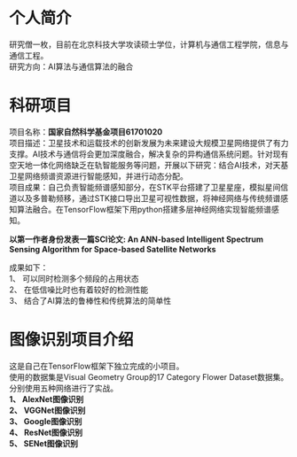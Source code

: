 # 个人简介
研究僧一枚，目前在北京科技大学攻读硕士学位，计算机与通信工程学院，信息与通信工程。   
研究方向：AI算法与通信算法的融合   
# 科研项目
项目名称：**国家自然科学基金项目61701020**   
项目描述：卫星技术和运载技术的创新发展为未来建设大规模卫星网络提供了有力支撑。AI技术与通信将会更加深度融合，解决复杂的异构通信系统问题。针对现有空天地一体化网络缺乏在轨智能服务等问题，开展以下研究：结合AI技术，对天基卫星网络频谱资源进行智能感知，并进行动态分配。  
项目成果：自己负责智能频谱感知部分，在STK平台搭建了卫星星座，模拟星间信道以及多普勒频移，通过STK接口导出卫星可视性数据，将神经网络与传统频谱感知算法融合。在TensorFlow框架下用python搭建多层神经网络实现智能频谱感知。  
  
**以第一作者身份发表一篇SCI论文: An ANN-based Intelligent Spectrum Sensing Algorithm for Space-based Satellite Networks**  

成果如下：  
1、 可以同时检测多个频段的占用状态  
2、 在低信噪比时也有着较好的检测性能  
3、 结合了AI算法的鲁棒性和传统算法的简单性  
  
# 图像识别项目介绍
这是自己在TensorFlow框架下独立完成的小项目。  
使用的数据集是Visual Geometry Group的17 Category Flower Dataset数据集。  
分别使用五种网络进行了实战。    
**1、 AlexNet图像识别**  
**2、 VGGNet图像识别**  
**3、 Google图像识别**  
**4、 ResNet图像识别**  
**5、 SENet图像识别**  
